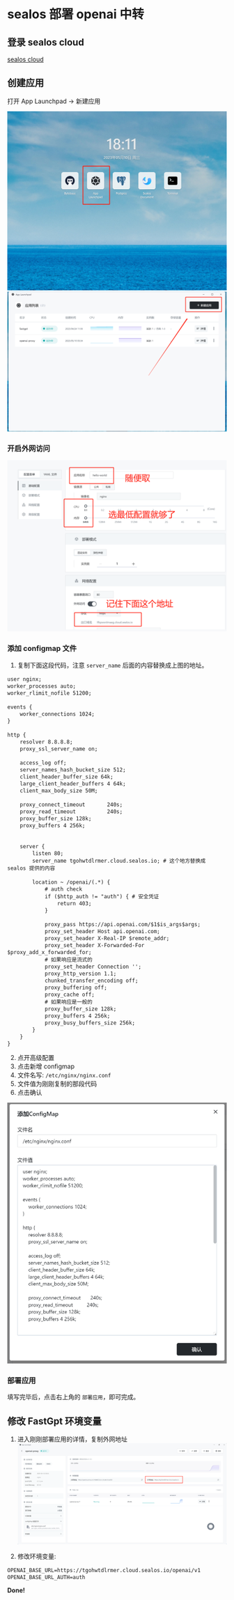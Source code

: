 # sealos 部署 openai 中转

## 登录 sealos cloud

[sealos cloud](https://cloud.sealos.io/)

## 创建应用

打开 App Launchpad -> 新建应用

![step1](./imgs//sealos1.png)  
![step2](./imgs//sealos2.png)

### 开启外网访问

![step3](./imgs//sealos3.png)

### 添加 configmap 文件

1. 复制下面这段代码，注意 `server_name` 后面的内容替换成上图的地址。

```
user nginx;
worker_processes auto;
worker_rlimit_nofile 51200;

events {
    worker_connections 1024;
}

http {
    resolver 8.8.8.8;
    proxy_ssl_server_name on;

    access_log off;
    server_names_hash_bucket_size 512;
    client_header_buffer_size 64k;
    large_client_header_buffers 4 64k;
    client_max_body_size 50M;

    proxy_connect_timeout       240s;
    proxy_read_timeout          240s;
    proxy_buffer_size 128k;
    proxy_buffers 4 256k;


    server {
        listen 80;
        server_name tgohwtdlrmer.cloud.sealos.io; # 这个地方替换成 sealos 提供的内容

        location ~ /openai/(.*) {
            # auth check
            if ($http_auth != "auth") { # 安全凭证
                return 403;
            }

            proxy_pass https://api.openai.com/$1$is_args$args;
            proxy_set_header Host api.openai.com;
            proxy_set_header X-Real-IP $remote_addr;
            proxy_set_header X-Forwarded-For $proxy_add_x_forwarded_for;
            # 如果响应是流式的
            proxy_set_header Connection '';
            proxy_http_version 1.1;
            chunked_transfer_encoding off;
            proxy_buffering off;
            proxy_cache off;
            # 如果响应是一般的
            proxy_buffer_size 128k;
            proxy_buffers 4 256k;
            proxy_busy_buffers_size 256k;
        }
    }
}
```

2. 点开高级配置
3. 点击新增 configmap
4. 文件名写: `/etc/nginx/nginx.conf`
5. 文件值为刚刚复制的那段代码
6. 点击确认

![step4](./imgs//sealos4.png)

### 部署应用

填写完毕后，点击右上角的 `部署应用`，即可完成。

## 修改 FastGpt 环境变量

1. 进入刚刚部署应用的详情，复制外网地址
   ![step5](./imgs//sealos5.png)

2. 修改环境变量:

```
OPENAI_BASE_URL=https://tgohwtdlrmer.cloud.sealos.io/openai/v1
OPENAI_BASE_URL_AUTH=auth
```

**Done!**
